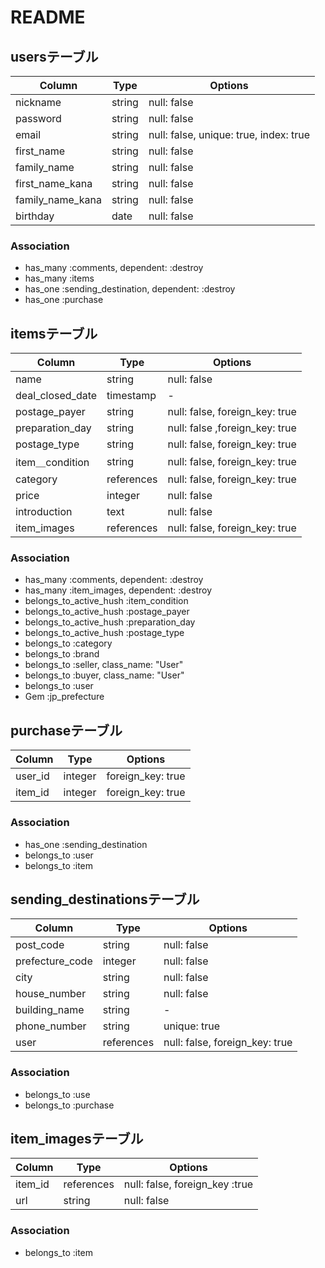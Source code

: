 # README

## usersテーブル
|Column|Type|Options|
|------|----|-------|
|nickname|string|null: false|
|password|string|null: false|
|email|string|null: false, unique: true, index: true|
|first_name|string|null: false|
|family_name|string|null: false|
|first_name_kana|string|null: false|
|family_name_kana|string|null: false|
|birthday|date|null: false|

### Association
- has_many :comments, dependent: :destroy
- has_many :items
- has_one :sending_destination, dependent: :destroy
- has_one :purchase

## itemsテーブル
|Column|Type|Options|
|------|----|-------|
|name|string|null: false|
|deal_closed_date|timestamp|-|
|postage_payer|string|null: false, foreign_key: true|
|preparation_day|string|null: false ,foreign_key: true|
|postage_type|string|null: false, foreign_key: true|
|item＿condition|string|null: false, foreign_key: true|
|category|references|null: false, foreign_key: true|
|price|integer|null: false|
|introduction|text|null: false|
|item_images|references|null: false, foreign_key: true|

### Association
- has_many :comments, dependent: :destroy
- has_many :item_images, dependent: :destroy
- belongs_to_active_hush :item_condition
- belongs_to_active_hush :postage_payer
- belongs_to_active_hush :preparation_day
- belongs_to_active_hush :postage_type
- belongs_to :category
- belongs_to :brand
- belongs_to :seller, class_name: "User"
- belongs_to :buyer, class_name: "User"
- belongs_to :user
- Gem :jp_prefecture

## purchaseテーブル
Column|Type|Options|
|------|----|-------|
|user_id|integer|foreign_key: true|
|item_id|integer|foreign_key: true|

### Association
- has_one :sending_destination
- belongs_to :user
- belongs_to :item

## sending_destinationsテーブル
|Column|Type|Options|
|------|----|-------|
|post_code|string|null: false|
|prefecture_code|integer|null: false|
|city|string|null: false|
|house_number|string|null: false|
|building_name|string|-|
|phone_number|string|unique: true|
|user|references|null: false, foreign_key: true|

### Association
- belongs_to :use
- belongs_to :purchase

## item_imagesテーブル
|Column|Type|Options|
|------|----|-------|
|item_id|references|null: false, foreign_key :true|  
|url|string|null: false|

### Association
- belongs_to :item






<!-- This README would normally document whatever steps are necessary to get the
application up and running.

Things you may want to cover:

* Ruby version

* System dependencies

* Configuration

* Database creation

* Database initialization

* How to run the test suite

* Services (job queues, cache servers, search engines, etc.)

* Deployment instructions

* ... -->
